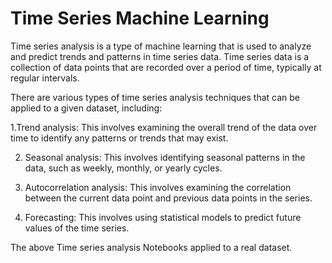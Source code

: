 # Time Series Machine Learning 

Time series analysis is a type of machine learning that is used to analyze and predict trends and patterns in time series data. Time series data is a collection of data points that are recorded over a period of time, typically at regular intervals.

There are various types of time series analysis techniques that can be applied to a given dataset, including:

1.Trend analysis: This involves examining the overall trend of the data over time to identify any patterns or trends that may exist.

2. Seasonal analysis: This involves identifying seasonal patterns in the data, such as weekly, monthly, or yearly cycles.

3. Autocorrelation analysis: This involves examining the correlation between the current data point and previous data points in the series.

4. Forecasting: This involves using statistical models to predict future values of the time series.


The above Time series analysis Notebooks applied to a real dataset.
